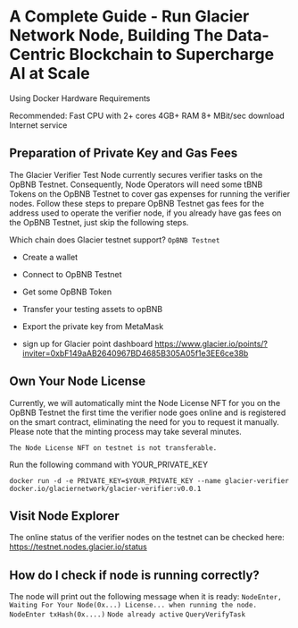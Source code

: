 # A Complete Guide - Run Glacier Network Node, Building The Data-Centric Blockchain to Supercharge AI at Scale

Using Docker
Hardware Requirements

Recommended:
Fast CPU with 2+ cores
4GB+ RAM
8+ MBit/sec download Internet service

## Preparation of Private Key and Gas Fees

The Glacier Verifier Test Node currently secures verifier tasks on the OpBNB Testnet. Consequently, Node Operators will need some tBNB Tokens on the OpBNB Testnet to cover gas expenses for running the verifier nodes. Follow these steps to prepare OpBNB Testnet gas fees for the address used to operate the verifier node, if you already have gas fees on the OpBNB Testnet, just skip the following steps.

Which chain does Glacier testnet support?
`OpBNB Testnet`

- Create a wallet
- Connect to OpBNB Testnet
- Get some OpBNB Token
- Transfer your testing assets to opBNB
- Export the private key from MetaMask

- sign up for Glacier point dashboard https://www.glacier.io/points/?inviter=0xbF149aAB2640967BD4685B305A05f1e3EE6ce38b

## Own Your Node License
Currently, we will automatically mint the Node License NFT for you on the OpBNB Testnet the first time the verifier node goes online and is registered on the smart contract, eliminating the need for you to request it manually. Please note that the minting process may take several minutes.

`The Node License NFT on testnet is not transferable.`

Run the following command with YOUR_PRIVATE_KEY

```
docker run -d -e PRIVATE_KEY=$YOUR_PRIVATE_KEY --name glacier-verifier docker.io/glaciernetwork/glacier-verifier:v0.0.1
```

## Visit Node Explorer
The online status of the verifier nodes on the testnet can be checked here: https://testnet.nodes.glacier.io/status

## How do I check if node is running correctly?

The node will print out the following message when it is ready:
`NodeEnter, Waiting For Your Node(0x...) License... when running the node.`
`NodeEnter txHash(0x....)`
`Node already active`
`QueryVerifyTask`
